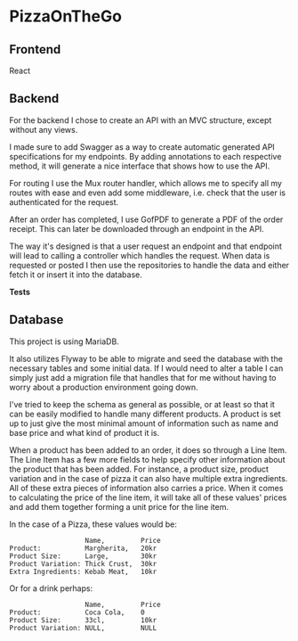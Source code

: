 # PizzaOnTheGo

## Frontend
React

## Backend
For the backend I chose to create an API with an MVC structure, except without any views.

I made sure to add Swagger as a way to create automatic generated API specifications for my endpoints. By adding annotations to each respective method, it will generate a nice interface that shows how to use the API. 

For routing I use the Mux router handler, which allows me to specify all my routes with ease and even add some middleware, i.e. check that the user is authenticated for the request.

After an order has completed, I use GofPDF to generate a PDF of the order receipt. This can later be downloaded through an endpoint in the API.

The way it's designed is that a user request an endpoint and that endpoint will lead to calling a controller which handles the request. When data is requested or posted I then use the repositories to handle the data and either fetch it or insert it into the database.

**Tests**

## Database
This project is using MariaDB.

It also utilizes Flyway to be able to migrate and seed the database with the necessary tables and some initial data. If I would need to alter a table I can simply just add a migration file that handles that for me without having to worry about a production environment going down.

I've tried to keep the schema as general as possible, or at least so that it can be easily modified to handle many different products. A product is set up to just give the most minimal amount of information such as name and base price and what kind of product it is.

When a product has been added to an order, it does so through a Line Item. The Line Item has a few more fields to help specify other information about the product that has been added. For instance, a product size, product variation and in the case of pizza it can also have multiple extra ingredients. All of these extra pieces of information also carries a price. When it comes to calculating the price of the line item, it will take all of these values' prices and add them together forming a unit price for the line item.

In the case of a Pizza, these values would be:

```
                   Name,         Price
Product:           Margherita,   20kr
Product Size:      Large,        30kr
Product Variation: Thick Crust,  30kr
Extra Ingredients: Kebab Meat,   10kr
```

Or for a drink perhaps:

```
                   Name,         Price
Product:           Coca Cola,    0
Product Size:      33cl,         10kr
Product Variation: NULL,         NULL
```

